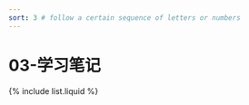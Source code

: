 ```yaml
---
sort: 3 # follow a certain sequence of letters or numbers
---
```


# 03-学习笔记

{% include list.liquid %}
